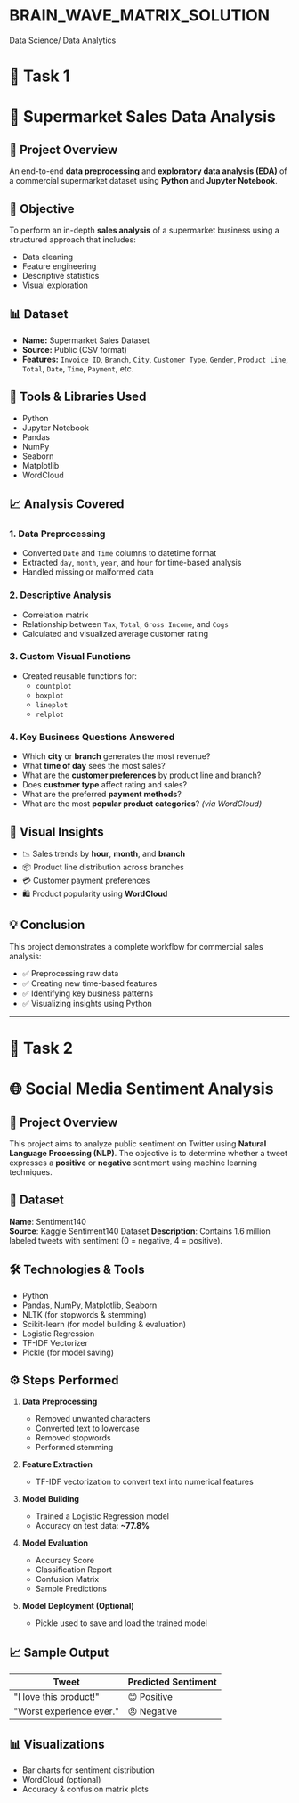 # BRAIN_WAVE_MATRIX_SOLUTION
Data Science/ Data Analytics

# 🎯 Task 1

# 🛒 Supermarket Sales Data Analysis

## 📌 Project Overview  
An end-to-end **data preprocessing** and **exploratory data analysis (EDA)** of a commercial supermarket dataset using **Python** and **Jupyter Notebook**.


## 📌 Objective

To perform an in-depth **sales analysis** of a supermarket business using a structured approach that includes:
- Data cleaning
- Feature engineering
- Descriptive statistics
- Visual exploration


## 📊 Dataset

- **Name:** Supermarket Sales Dataset  
- **Source:** Public (CSV format)  
- **Features:** `Invoice ID`, `Branch`, `City`, `Customer Type`, `Gender`, `Product Line`, `Total`, `Date`, `Time`, `Payment`, etc.


## 🔧 Tools & Libraries Used

- Python  
- Jupyter Notebook  
- Pandas  
- NumPy  
- Seaborn  
- Matplotlib  
- WordCloud  


## 📈 Analysis Covered

### 1. **Data Preprocessing**
- Converted `Date` and `Time` columns to datetime format
- Extracted `day`, `month`, `year`, and `hour` for time-based analysis
- Handled missing or malformed data

### 2. **Descriptive Analysis**
- Correlation matrix
- Relationship between `Tax`, `Total`, `Gross Income`, and `Cogs`
- Calculated and visualized average customer rating

### 3. **Custom Visual Functions**
- Created reusable functions for:
  - `countplot`
  - `boxplot`
  - `lineplot`
  - `relplot`

### 4. **Key Business Questions Answered**
- Which **city** or **branch** generates the most revenue?
- What **time of day** sees the most sales?
- What are the **customer preferences** by product line and branch?
- Does **customer type** affect rating and sales?
- What are the preferred **payment methods**?
- What are the most **popular product categories**? *(via WordCloud)*


## 📌 Visual Insights

- 📉 Sales trends by **hour**, **month**, and **branch**
- 📦 Product line distribution across branches
- 💳 Customer payment preferences
- 🛍️ Product popularity using **WordCloud**


## 💡 Conclusion

This project demonstrates a complete workflow for commercial sales analysis:
- ✅ Preprocessing raw data  
- ✅ Creating new time-based features  
- ✅ Identifying key business patterns  
- ✅ Visualizing insights using Python  

---

# 🎯 Task 2

# 🌐 Social Media Sentiment Analysis  

## 📌 Project Overview  
This project aims to analyze public sentiment on Twitter using **Natural Language Processing (NLP)**. The objective is to determine whether a tweet expresses a **positive** or **negative** sentiment using machine learning techniques.


## 📁 Dataset  
**Name**: Sentiment140  
**Source**: Kaggle Sentiment140 Dataset
**Description**: Contains 1.6 million labeled tweets with sentiment (0 = negative, 4 = positive).

## 🛠️ Technologies & Tools
- Python  
- Pandas, NumPy, Matplotlib, Seaborn  
- NLTK (for stopwords & stemming)  
- Scikit-learn (for model building & evaluation)  
- Logistic Regression  
- TF-IDF Vectorizer  
- Pickle (for model saving)


## ⚙️ Steps Performed
1. **Data Preprocessing**  
   - Removed unwanted characters  
   - Converted text to lowercase  
   - Removed stopwords  
   - Performed stemming  

2. **Feature Extraction**  
   - TF-IDF vectorization to convert text into numerical features  

3. **Model Building**  
   - Trained a Logistic Regression model  
   - Accuracy on test data: **~77.8%**

4. **Model Evaluation**  
   - Accuracy Score  
   - Classification Report  
   - Confusion Matrix  
   - Sample Predictions

5. **Model Deployment (Optional)**  
   - Pickle used to save and load the trained model

## 📈 Sample Output  
| Tweet | Predicted Sentiment |
|-------|---------------------|
| "I love this product!" | 😊 Positive |
| "Worst experience ever." | 😠 Negative |


## 📊 Visualizations
- Bar charts for sentiment distribution  
- WordCloud (optional)  
- Accuracy & confusion matrix plots
